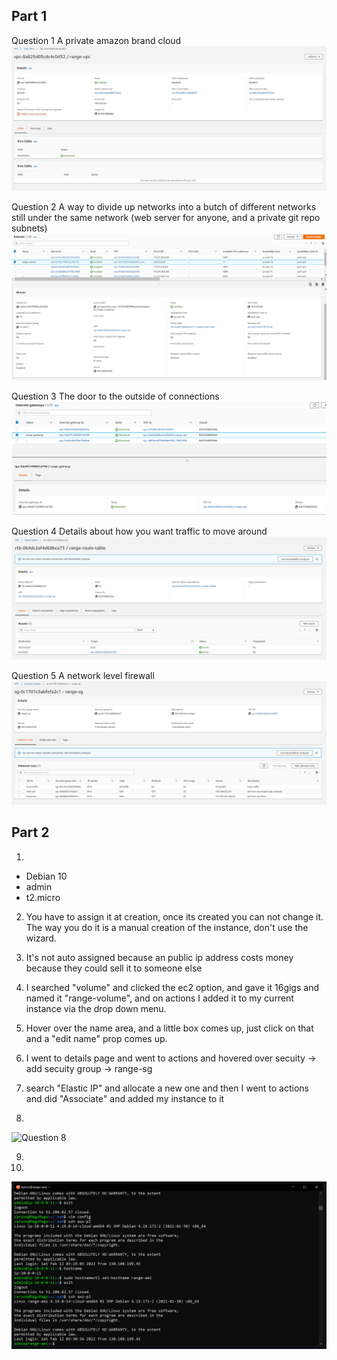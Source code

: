 ## Part 1

Question 1
A private amazon brand cloud
![Question 1](question1.PNG)

Question 2
A way to divide up networks into a butch of different networks still under the same network (web server for anyone, and a private git repo subnets)
![Question 2](question2.PNG)

Question 3
The door to the outside of connections
![Question 3](question3.PNG)

Question 4
Details about how you want traffic to move around
![Question 4](question4.PNG)

Question 5
A network level firewall
![Question 5](question5.PNG)

## Part 2

1.
* Debian 10
* admin
* t2.micro


2. You have to assign it at creation, once its created you can not change it. The way you do it is a manual creation of the instance, don't use the wizard.

3. It's not auto assigned because an public ip address costs money because they could sell it to someone else

4. I searched "volume" and clicked the ec2 option, and gave it 16gigs and named it "range-volume", and on actions I added it to my current instance via the drop down menu.

5. Hover over the name area, and a little box comes up, just click on that and a "edit name" prop comes up.

6. I went to details page and went to actions and hovered over secuity -> add secuity group -> range-sg

7. search "Elastic IP" and allocate a new one and then I went to actions and did "Associate" and added my instance to it

8.
![Question 8](p2question8.PNG)

9.

10.
![Question 10](p2question10.PNG)





